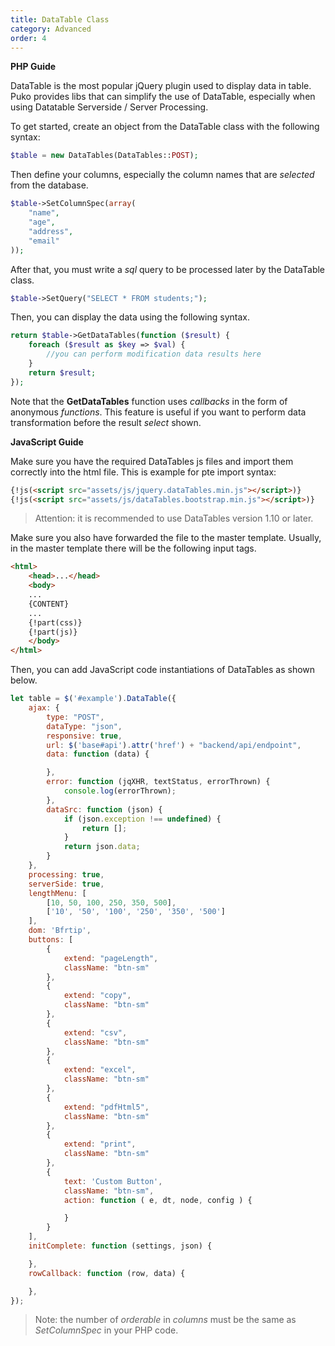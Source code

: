 ```yaml
---
title: DataTable Class
category: Advanced
order: 4
---
```


**PHP Guide**

DataTable is the most popular jQuery plugin used to display data in table.
Puko provides libs that can simplify the use of DataTable, especially when using
Datatable Serverside / Server Processing. 

To get started, create an object from the DataTable class with the following syntax:

```php
$table = new DataTables(DataTables::POST);
```

Then define your columns, especially the column names that are *selected* from the database.

```php
$table->SetColumnSpec(array(
    "name",
    "age",
    "address",
    "email"
));
```

After that, you must write a *sql* query to be processed later by the DataTable class.

```php
$table->SetQuery("SELECT * FROM students;");
```

Then, you can display the data using the following syntax.

```php
return $table->GetDataTables(function ($result) {
    foreach ($result as $key => $val) {
        //you can perform modification data results here
    }
    return $result;
});
```

Note that the **GetDataTables** function uses *callbacks* in the form of anonymous *functions*.
This feature is useful if you want to perform data transformation before the result *select*
shown.

**JavaScript Guide**

Make sure you have the required DataTables js files and import them correctly into the html file.
This is example for pte import syntax:

```html
{!js(<script src="assets/js/jquery.dataTables.min.js"></script>)}
{!js(<script src="assets/js/dataTables.bootstrap.min.js"></script>)}
```

> Attention: it is recommended to use DataTables version 1.10 or later.

Make sure you also have forwarded the file to the master template.
Usually, in the master template there will be the following input tags.

```html
<html>
    <head>...</head>
    <body>
    ...
    {CONTENT}
    ...
    {!part(css)}
    {!part(js)}
    </body>
</html>
```

Then, you can add JavaScript code instantiations of DataTables as shown below.

```javascript
let table = $('#example').DataTable({
    ajax: {
        type: "POST",
        dataType: "json",
        responsive: true,
        url: $('base#api').attr('href') + "backend/api/endpoint",
        data: function (data) {

        },
        error: function (jqXHR, textStatus, errorThrown) {
            console.log(errorThrown);
        },
        dataSrc: function (json) {
            if (json.exception !== undefined) {
                return [];
            }
            return json.data;
        }
    },
    processing: true,
    serverSide: true,
    lengthMenu: [
        [10, 50, 100, 250, 350, 500],
        ['10', '50', '100', '250', '350', '500']
    ],
    dom: 'Bfrtip',
    buttons: [
        {
            extend: "pageLength",
            className: "btn-sm"
        },
        {
            extend: "copy",
            className: "btn-sm"
        },
        {
            extend: "csv",
            className: "btn-sm"
        },
        {
            extend: "excel",
            className: "btn-sm"
        },
        {
            extend: "pdfHtml5",
            className: "btn-sm"
        },
        {
            extend: "print",
            className: "btn-sm"
        },
        {
            text: 'Custom Button',
            className: "btn-sm",
            action: function ( e, dt, node, config ) {

            }
        }
    ],
    initComplete: function (settings, json) {

    },
    rowCallback: function (row, data) {

    },
});
```

> Note: the number of *orderable* in *columns* must be the same as *SetColumnSpec* in your PHP code.
